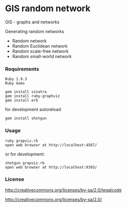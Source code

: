 GIS random network
==================

GIS - graphs and networks

Generating random networks

* Random network
* Random Euclidean network
* Random scale-free network
* Random small-world network

### Requirements

	Ruby 1.9.3
	Ruby Gems

	gem install sinatra
	gem install ruby-graphviz
	gem install erb

for development autoreload

	gem install shotgun

### Usage

	ruby grapviz.rb
	open web browser at http://localhost:4567/

or for development:

	shotgun grapviz.rb
	open web browser at http://localhost:9393/

### License

http://creativecommons.org/licenses/by-sa/2.0/legalcode

http://creativecommons.org/licenses/by-sa/2.0/
